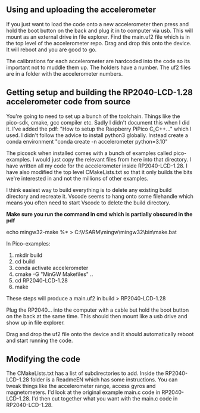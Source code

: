 ## Using and uploading the accelerometer

If you just want to load the code onto a new accelerometer then press and hold the boot button on the back and plug it in to computer via usb.
This will mount as an external drive in file explorer. Find the main.uf2 file which is in the top level of the accelerometer repo. Drag and drop this
onto the device. It will reboot and you are good to go.

The calibrations for each accelerometer are hardcoded into the code so its important not to muddle them up. The holders have a number. The uf2 files are in a folder with the accelerometer numbers.

## Getting setup and building the RP2040-LCD-1.28 accelerometer code from source

You're going to need to set up a bunch of the toolchain. Things like the pico-sdk, cmake, gcc compiler etc. Sadly I didn't document this when I did it. I've added the pdf:
"How to setup the Raspberry PiPico C_C++..." which I used. I didn't follow the advice to install python3 globally. Instead create a conda environment "conda create -n accelerometer python=3.10"

The picosdk when installed comes with a bunch of examples called pico-examples. I would just copy the relevant files from here into that directory. I have written all my code for the accelerometer inside RP2040-LCD-1.28. I have also modified the top level CMakeLists.txt so that it only builds the bits we're interested in and not the millions of other examples. 

I think easiest way to build everything is to delete any existing build directory and recreate it. Vscode seems to hang onto some filehandle which means you often need to start Vscode to delete the build directory.

**Make sure you run the command in cmd which is partially obscured in the pdf**

echo mingw32-make %* > C:\VSARM\mingw\mingw32\bin\make.bat

In Pico-examples:
1. mkdir build
2. cd build
3. conda activate accelerometer
4. cmake -G "MinGW Makefiles" ..
5. cd RP2040-LCD-1.28
6. make

These steps will produce a main.uf2 in build > RP2040-LCD-1.28

Plug the RP2040... into the computer with a cable but hold the boot button on the back at the same time. This should then mount like a usb drive and show up in file explorer.

Drag and drop the uf2 file onto the device and it should automatically reboot and start running the code.

## Modifying the code

The CMakeLists.txt has a list of subdirectories to add. Inside the RP2040-LCD-1.28 folder is a ReadmeEN which has some instructions. You can tweak things like the accelerometer range, access gyros and magnetometers. I'd look at the original example main.c code in RP2040-LCD-1.28. I'd then cut together what you want with the main.c code in RP2040-LCD-1.28.



